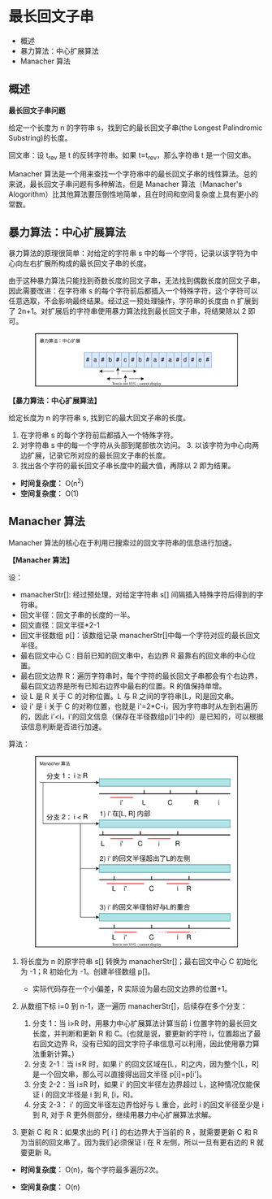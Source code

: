 # 最长回文子串

- 概述
- 暴力算法：中心扩展算法
- Manacher 算法

## 概述

**最长回文子串问题**

给定一个长度为 n 的字符串 s，找到它的最长回文子串(the Longest Palindromic Substring)的长度。

回文串：设 t<sub>rev</sub> 是 t 的反转字符串。如果 t=t<sub>rev</sub>，那么字符串 t 是一个回文串。

Manacher 算法是一个用来查找一个字符串中的最长回文子串的线性算法。总的来说，最长回文子串问题有多种解法，但是 Manacher 算法（Manacher's Alogorithm）比其他算法要压倒性地简单，且在时间和空间复杂度上具有更小的常数。

## 暴力算法：中心扩展算法

暴力算法的原理很简单：对给定的字符串 s 中的每一个字符，记录以该字符为中心向左右扩展所构成的最长回文子串的长度。

由于这种暴力算法只能找到奇数长度的回文子串，无法找到偶数长度的回文子串，因此需要改进：在字符串 s 的每个字符前后都插入一个特殊字符，这个字符可以任意选取，不会影响最终结果。经过这一预处理操作，字符串的长度由 n 扩展到了 2n+1。对扩展后的字符串使用暴力算法找到最长回文子串，将结果除以 2 即可。

<div align="center">
    <img src="https://github.com/TBD2021/Salt-and-Computer-Science/blob/main/Algorithms/img/Manacher1.svg" width="400px">
</div>

**【暴力算法：中心扩展算法】**

给定长度为 n 的字符串 s, 找到它的最大回文子串的长度。

1. 在字符串 s 的每个字符前后都插入一个特殊字符。
2. 对字符串 s 中的每一个字符从头部到尾部依次访问。
   3. 以该字符为中心向两边扩展，记录它所对应的最长回文子串的长度。
3. 找出各个字符的最长回文子串长度中的最大值，再除以 2 即为结果。

- **时间复杂度：** O(n<sup>2</sup>)
- **空间复杂度：** O(1)

## Manacher 算法

Manacher 算法的核心在于利用已搜索过的回文字符串的信息进行加速。

**【Manacher 算法】**

设：
  - manacherStr[]: 经过预处理，对给定字符串 s[] 间隔插入特殊字符后得到的字符串。
  - 回文半径：回文子串的长度的一半。
  - 回文直径：回文半径*2-1
  - 回文半径数组 p[]：该数组记录 manacherStr[]中每一个字符对应的最长回文半径。
  - 最右回文中心 C : 目前已知的回文串中，右边界 R 最靠右的回文串的中心位置。
  - 最右回文边界 R：遍历字符串时，每个字符的最长回文子串都会有个右边界，最右回文边界是所有已知右边界中最右的位置。R 的值保持单增。
  - 设 L 是 R 关于 C 的对称位置。L 与 R 之间的字符串\[L，R]是回文串。
  - 设 i' 是 i 关于 C 的对称位置，也就是 i'=2*C-i，因为字符串时从左到右遍历的，因此 i'<i，i'的回文信息（保存在半径数组p\[i']中的）是已知的，可以根据该信息判断是否进行加速。

算法：

<div align="center">
    <img src="https://github.com/TBD2021/Salt-and-Computer-Science/blob/main/Algorithms/img/Manacher2.svg" width="400px">
</div>

1. 将长度为 n 的原字符串 s[] 转换为 manacherStr[]；最右回文中心 C 初始化为 -1；R 初始化为 -1。创建半径数组 p[]。
   - 实际代码存在一个小偏差，R 实际设为最右回文边界的位置+1。 
2. 从数组下标 i=0 到 n-1，逐一遍历 manacherStr[]，后续存在多个分支：
   1. 分支 1：当 i>R 时，用暴力中心扩展算法计算当前 i 位置字符的最长回文长度，并判断和更新 R 和 C。(也就是说，要更新的字符 i，位置超出了最右回文边界 R，没有已知的回文字符子串信息可以利用，因此使用暴力算法重新计算。)
   2. 分支 2-1：当 i≤R 时，如果 i' 的回文区域在\[L，R]之内，因为整个\[L，R]是一个回文串，那么可以直接得出回文半径 p\[i]=p\[i']。       
   3. 分支 2-2：当 i≤R 时，如果 i' 的回文半径左边界超过 L，这种情况仅能保证 i 的回文半径是 i 到 R, \[i，R]。
   4. 分支 2-3： i' 的回文半径左边界恰好与 L 重合，此时 i 的回文半径至少是 i 到 R, 对于 R 更外侧部分，继续用暴力中心扩展算法求解。

4. 更新 C 和 R：如果求出的 P\[ i ] 的右边界大于当前的 R ，就需要更新 C 和 R 为当前的回文串了。因为我们必须保证 i 在 R 左侧，所以一旦有更右边的 R 就要更新 R。

- **时间复杂度：** O(n)，每个字符最多遍历2次。

- **空间复杂度：** O(n)
